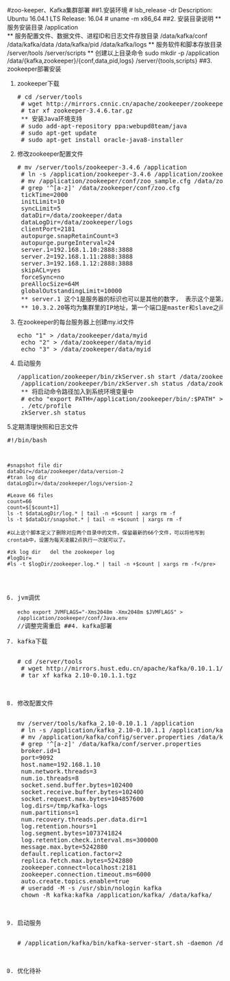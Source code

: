 #zoo-keeper、Kafka集群部署
##1.安装环境
	# lsb_release -dr
	Description:    Ubuntu 16.04.1 LTS
	Release:        16.04
	# uname -m
	x86_64
##2. 安装目录说明
	** 服务安装目录
	/application  
	** 服务配置文件、数据文件、进程ID和日志文件存放目录
	/data/kafka/conf
	/data/kafka/data
	/data/kafka/pid
	/data/kafka/logs
	** 服务软件和脚本存放目录
	/server/tools
	/server/scripts
	** 创建以上目录命令
	sudo mkdir -p /application /data/{kafka,zookeeper}/{conf,data,pid,logs} /server/{tools,scripts}
##3. zookeeper部署安装
1. zookeeper下载
	<pre># cd /server/tools 
	# wget http://mirrors.cnnic.cn/apache/zookeeper/zookeeper-3.4.6/zookeeper-3.4.6.tar.gz
	# tar xf zookeeper-3.4.6.tar.gz
	** 安装Java环境支持
	# sudo add-apt-repository ppa:webupd8team/java
	# sudo apt-get update
	# sudo apt-get install oracle-java8-installer</pre>	
2. 修改zookeeper配置文件
	<pre># mv /server/tools/zookeeper-3.4.6 /application
	# ln -s /application/zookeeper-3.4.6 /application/zookeeper
	# mv /application/zookeeper/conf/zoo_sample.cfg /data/zookeeper/conf/zoo.cfg
	# grep '^[a-z]' /data/zookeeper/conf/zoo.cfg
	tickTime=2000
	initLimit=10
	syncLimit=5
	dataDir=/data/zookeeper/data
	dataLogDir=/data/zookeeper/logs
	clientPort=2181
	autopurge.snapRetainCount=3
	autopurge.purgeInterval=24
	server.1=192.168.1.10:2888:3888
	server.2=192.168.1.11:2888:3888
	server.3=192.168.1.12:2888:3888
	skipACL=yes
	forceSync=no
	preAllocSize=64M
	globalOutstandingLimit=10000
	** server.1 这个1是服务器的标识也可以是其他的数字， 表示这个是第几号服务器，用来标识服务器，这个标识要写到快照目录下面myid文件里
	** 10.3.2.20等均为集群里的IP地址，第一个端口是master和slave之间的通信端口，默认是2888，第二个端口是leader选举的端口，集群刚启动的时候选举或者leader挂掉之后进行新的选举的端口默认是3888。默认端口均可在这里修改</pre>
3. 在zookeeper的每台服务器上创建my.id文件
	<pre>echo "1" > /data/zookeeper/data/myid
	echo "2" > /data/zookeeper/data/myid
	echo "3" > /data/zookeeper/data/myid</pre>
4. 启动服务
	<pre>/application/zookeeper/bin/zkServer.sh start /data/zookeeper/conf/zoo.cfg
	/application/zookeeper/bin/zkServer.sh status /data/zookeeper/conf/zoo.cfg
	** 将启动命令路径加入到系统环境变量中	
	# echo "export PATH=/application/zookeeper/bin/:$PATH" >> /etc/profile
	. /etc/profile
	zkServer.sh status</pre>
5.定期清理快照和日志文件
	<pre>#!/bin/bash 
 
	#snapshot file dir 
	dataDir=/data/zookeeper/data/version-2
	#tran log dir 
	dataLogDir=/data/zookeeper/logs/version-2

	#Leave 66 files 
	count=66 
	count=$[$count+1] 
	ls -t $dataLogDir/log.* | tail -n +$count | xargs rm -f 
	ls -t $dataDir/snapshot.* | tail -n +$count | xargs rm -f 

	#以上这个脚本定义了删除对应两个目录中的文件，保留最新的66个文件，可以将他写到crontab中，设置为每天凌晨2点执行一次就可以了。

	#zk log dir   del the zookeeper log
	#logDir=
	#ls -t $logDir/zookeeper.log.* | tail -n +$count | xargs rm -f</pre>
6. jvm调优  
	`echo export JVMFLAGS="-Xms2048m -Xmx2048m $JVMFLAGS" > /application/zookeeper/conf/Java.env`
	//调整完需重启
##4. kafka部署
1. kafka下载
	<pre># cd /server/tools
	# wget http://mirrors.hust.edu.cn/apache/kafka/0.10.1.1/kafka_2.10-0.10.1.1.tgz
	# tar xf kafka_2.10-0.10.1.1.tgz</pre>
2. 修改配置文件	
	<pre>mv /server/tools/kafka_2.10-0.10.1.1 /application
	# ln -s /application/kafka_2.10-0.10.1.1 /application/kafka
	# mv /application/kafka/config/server.properties /data/kafka/conf/
	# grep '^[a-z]' /data/kafka/conf/server.properties
	broker.id=1
	port=9092
	host.name=192.168.1.10
	num.network.threads=3
	num.io.threads=8
	socket.send.buffer.bytes=102400
	socket.receive.buffer.bytes=102400
	socket.request.max.bytes=104857600
	log.dirs=/tmp/kafka-logs
	num.partitions=1
	num.recovery.threads.per.data.dir=1
	log.retention.hours=1
	log.segment.bytes=1073741824
	log.retention.check.interval.ms=300000
	message.max.byte=5242880
	default.replication.factor=2
	replica.fetch.max.bytes=5242880
	zookeeper.connect=localhost:2181
	zookeeper.connection.timeout.ms=6000
	auto.create.topics.enable=true
	# useradd -M -s /usr/sbin/nologin kafka
	chown -R kafka:kafka /application/kafka/ /data/kafka/</pre>
3. 启动服务
	<pre># /application/kafka/bin/kafka-server-start.sh -daemon /data/kafka/conf/server.properties</pre>
4. 优化待补